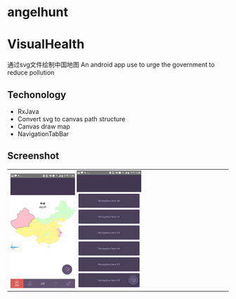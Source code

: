 # angelhunt
# VisualHealth
通过svg文件绘制中国地图
An android app use to urge the government to reduce pollution
## Techonology
* RxJava
* Convert svg to canvas path structure
* Canvas draw map
* NavigationTabBar


## Screenshot

<table align="center">
    <tr>
    <td>
      <img src="./app/screenshot/1.jpg" width="30%" height="30%">
    </td?
    <td>
      <img src="./app/screenshot/2.jpg" width="30%" height="30%">
    </td?
    </tr>
</table>

